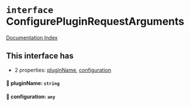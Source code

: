 # `interface` ConfigurePluginRequestArguments

[Documentation Index](../README.md)

## This interface has

- 2 properties:
[pluginName](#-pluginname-string),
[configuration](#-configuration-any)


#### 📄 pluginName: `string`



#### 📄 configuration: `any`



